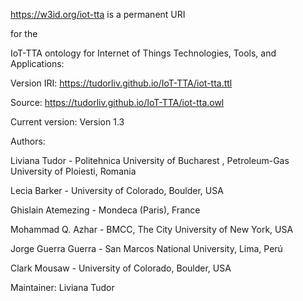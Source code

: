 https://w3id.org/iot-tta is a permanent URI 

for the 

IoT-TTA ontology for Internet of Things Technologies, Tools, and Applications: 

Version IRI: https://tudorliv.github.io/IoT-TTA/iot-tta.ttl

Source: https://tudorliv.github.io/IoT-TTA/iot-tta.owl

Current version: Version 1.3


Authors:

Liviana Tudor - Politehnica University of Bucharest , Petroleum-Gas University of Ploiesti, Romania

Lecia Barker - University of Colorado, Boulder, USA

Ghislain Atemezing - Mondeca (Paris), France

Mohammad Q. Azhar - BMCC, The City University of New York, USA

Jorge Guerra Guerra - San Marcos National University, Lima, Perú

Clark Mousaw - University of Colorado, Boulder, USA

Maintainer: Liviana Tudor


